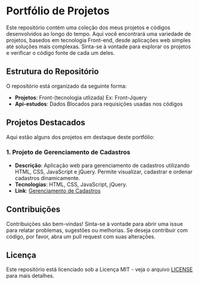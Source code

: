 # Portfólio de Projetos

Este repositório contém uma coleção dos meus projetos e códigos desenvolvidos ao longo do tempo. Aqui você encontrará uma variedade de projetos, basedos em tecnologia Front-end, desde aplicações web simples até soluções mais complexas. Sinta-se à vontade para explorar os projetos e verificar o código fonte de cada um deles.

## Estrutura do Repositório

O repositório está organizado da seguinte forma:

- **Projetos**: Front-(tecnologia utlizada)
Ex: Front-Jquery
- **Api-estudos**: Dados Blocados para requisições usadas nos códigos


## Projetos Destacados

Aqui estão alguns dos projetos em destaque deste portfólio:

### 1. Projeto de Gerenciamento de Cadastros

- **Descrição**: Aplicação web para gerenciamento de cadastros utilizando HTML, CSS, JavaScript e jQuery. Permite visualizar, cadastrar e ordenar cadastros dinamicamente.
- **Tecnologias**: HTML, CSS, JavaScript, jQuery.
- **Link**: [Gerenciamento de Cadastros](link-para-o-projeto)


## Contribuições

Contribuições são bem-vindas! Sinta-se à vontade para abrir uma issue para relatar problemas, sugestões ou melhorias. Se deseja contribuir com código, por favor, abra um pull request com suas alterações.

## Licença

Este repositório está licenciado sob a Licença MIT - veja o arquivo [LICENSE](./LICENSE) para mais detalhes.
